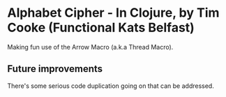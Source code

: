 # Alphabet Cipher - In Clojure, by Tim Cooke (Functional Kats Belfast)

Making fun use of the Arrow Macro (a.k.a Thread Macro).

## Future improvements

There's some serious code duplication going on that can be addressed.
